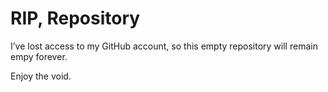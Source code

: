 # RIP, Repository

I’ve lost access to my GitHub account, so this empty repository will remain empy forever. 

Enjoy the void.
